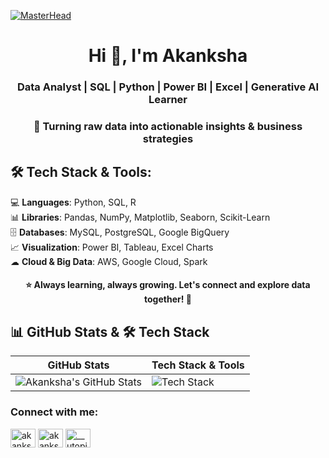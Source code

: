 [![MasterHead](https://camo.githubusercontent.com/48ec00ed4c84e771db4a1db90b56352923a8d644452a32b434d68e97006c9337/68747470733a2f2f63686b736b696c6c732e636f6d2f77702d636f6e74656e742f75706c6f6164732f323032302f30342f504e432d416e696d617465642d42616e6e6572732e676966)](https://utopian-akanksha.io)
<h1 align="center">Hi 👋, I'm Akanksha </h1>
<h3 align="center">Data Analyst | SQL | Python | Power BI | Excel | Generative AI Learner</h3>
<h3 align="center">🚀 Turning raw data into actionable insights & business strategies</h3>


## 🛠 **Tech Stack & Tools:**

💻 **Languages**: Python, SQL, R  
📊 **Libraries**: Pandas, NumPy, Matplotlib, Seaborn, Scikit-Learn  
🗄 **Databases**: MySQL, PostgreSQL, Google BigQuery  
📈 **Visualization**: Power BI, Tableau, Excel Charts  
☁ **Cloud & Big Data**: AWS, Google Cloud, Spark  

<h4 align="center">⭐ Always learning, always growing. Let's connect and explore data together! 🚀</h3>


## 📊 GitHub Stats & 🛠 Tech Stack

| GitHub Stats | Tech Stack & Tools |
|-------------|----------------|
| ![Akanksha's GitHub Stats](https://github-readme-stats.vercel.app/api?username=Utopian-Akanksha&show_icons=true&theme=dark) | ![Tech Stack](https://skillicons.dev/icons?i=python,mysql,aws,js,html,css,materialui,mongodb,react,github,git,linux,tableau,powerbi,excel&perline=4) |

<h3 align="left">Connect with me:</h3>
<p align="left">
<a href="https://twitter.com/akankshamalviya" target="blank"><img align="center" src="https://raw.githubusercontent.com/rahuldkjain/github-profile-readme-generator/master/src/images/icons/Social/twitter.svg" alt="akankshamalviya" height="30" width="40" /></a>
<a href="https://linkedin.com/in/akanksha malviya" target="blank"><img align="center" src="https://raw.githubusercontent.com/rahuldkjain/github-profile-readme-generator/master/src/images/icons/Social/linked-in-alt.svg" alt="akanksha malviya" height="30" width="40" /></a>
<a href="https://instagram.com/__utopian_" target="blank"><img align="center" src="https://raw.githubusercontent.com/rahuldkjain/github-profile-readme-generator/master/src/images/icons/Social/instagram.svg" alt="__utopian_" height="30" width="40" /></a>
</p>

